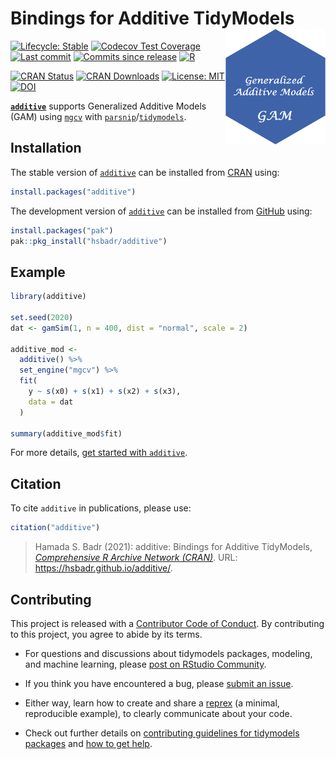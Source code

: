 
<!-- README.md is generated from README.Rmd. Please edit that file -->

# Bindings for Additive TidyModels [<img src="man/figures/additive.png" align="right" width="160" alt="additive logo" />](https://hsbadr.github.io/additive/)

<!-- badges: start -->

[![Lifecycle:
Stable](https://img.shields.io/badge/Lifecycle-Stable-green.svg)](https://lifecycle.r-lib.org/articles/stages.html)
[![Codecov Test
Coverage](https://codecov.io/gh/hsbadr/additive/branch/main/graph/badge.svg)](https://app.codecov.io/gh/hsbadr/additive?branch=main)
[![Last
commit](https://img.shields.io/github/last-commit/hsbadr/additive)](https://github.com/hsbadr/additive/commits/main)
[![Commits since
release](https://img.shields.io/github/commits-since/hsbadr/additive/latest.svg?color=green)](https://github.com/hsbadr/additive/commit/main)
[![R](https://github.com/hsbadr/additive/workflows/R/badge.svg)](https://github.com/hsbadr/additive/actions)

[![CRAN
Status](https://www.r-pkg.org/badges/version/additive)](https://CRAN.R-project.org/package=additive)
[![CRAN
Downloads](https://cranlogs.r-pkg.org/badges/grand-total/additive)](https://cran.r-project.org/package=additive)
[![License:
MIT](https://img.shields.io/badge/License-MIT-blue.svg)](https://github.com/hsbadr/additive/blob/main/LICENSE.md)
[![DOI](https://zenodo.org/badge/369646227.svg)](https://zenodo.org/badge/latestdoi/369646227)
<!-- badges: end -->

[**`additive`**](https://hsbadr.github.io/additive/) supports
Generalized Additive Models (GAM) using
[`mgcv`](https://cran.r-project.org/package=mgcv) with
[`parsnip`](https://parsnip.tidymodels.org/)/[`tidymodels`](https://www.tidymodels.org/).

## Installation

The stable version of [`additive`](https://hsbadr.github.io/additive/)
can be installed from
[CRAN](https://CRAN.R-project.org/package=additive) using:

``` r
install.packages("additive")
```

The development version of
[`additive`](https://hsbadr.github.io/additive/) can be installed from
[GitHub](https://github.com/hsbadr/additive) using:

``` r
install.packages("pak")
pak::pkg_install("hsbadr/additive")
```

## Example

``` r
library(additive)

set.seed(2020)
dat <- gamSim(1, n = 400, dist = "normal", scale = 2)

additive_mod <-
  additive() %>%
  set_engine("mgcv") %>%
  fit(
    y ~ s(x0) + s(x1) + s(x2) + s(x3),
    data = dat
  )

summary(additive_mod$fit)
```

For more details, [get started with
`additive`](https://hsbadr.github.io/additive/articles/GetStarted.html).

## Citation

To cite `additive` in publications, please use:

``` r
citation("additive")
```

> Hamada S. Badr (2021): additive: Bindings for Additive TidyModels,
> [*Comprehensive R Archive Network
> (CRAN)*](https://cran.r-project.org/package=additive). URL:
> <https://hsbadr.github.io/additive/>.

## Contributing

This project is released with a [Contributor Code of
Conduct](https://contributor-covenant.org/version/2/0/CODE_OF_CONDUCT.html).
By contributing to this project, you agree to abide by its terms.

-   For questions and discussions about tidymodels packages, modeling,
    and machine learning, please [post on RStudio
    Community](https://community.rstudio.com/).

-   If you think you have encountered a bug, please [submit an
    issue](https://github.com/hsbadr/additive/issues).

-   Either way, learn how to create and share a
    [reprex](https://reprex.tidyverse.org) (a minimal, reproducible
    example), to clearly communicate about your code.

-   Check out further details on [contributing guidelines for tidymodels
    packages](https://www.tidymodels.org/contribute/) and [how to get
    help](https://www.tidymodels.org/help/).
